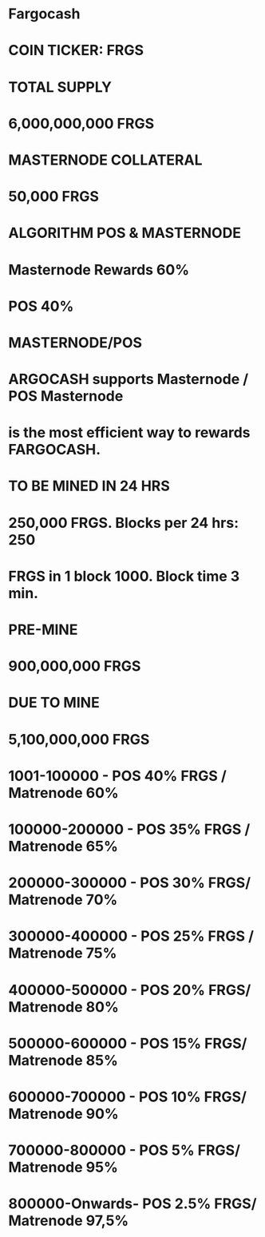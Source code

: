 # Fargocash
# COIN TICKER: FRGS
 
# TOTAL SUPPLY
# 6,000,000,000 FRGS
# MASTERNODE СOLLATERAL
# 50,000 FRGS
# ALGORITHM POS & MASTERNODE
# Masternode Rewards 60%
# POS 40%
# MASTERNODE/POS
# ARGOCASH supports Masternode / POS Masternode
# is the most efficient way to rewards FARGOCASH.
# TO BE MINED IN 24 HRS
# 250,000 FRGS. Blocks per 24 hrs: 250
# FRGS in 1 block 1000. Block time 3 min.
# PRE-MINE
# 900,000,000 FRGS
# DUE TO MINE
# 5,100,000,000 FRGS



# 1001-100000 - POS 40% FRGS / Matrenode 60%
# 100000-200000 - POS 35% FRGS / Matrenode 65%
# 200000-300000 - POS  30% FRGS/ Matrenode 70%
# 300000-400000 - POS 25%  FRGS / Matrenode 75%
# 400000-500000 - POS 20%  FRGS/ Matrenode 80%
# 500000-600000 - POS 15%  FRGS/ Matrenode 85%
# 600000-700000 - POS 10% FRGS/ Matrenode 90%
# 700000-800000 - POS  5%  FRGS/ Matrenode 95%
# 800000-Onwards- POS 2.5% FRGS/ Matrenode 97,5%